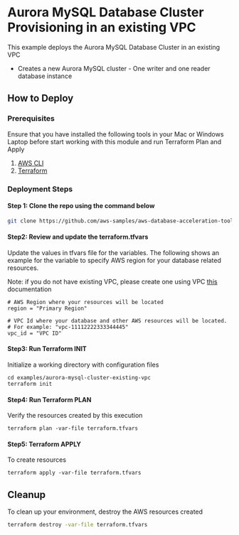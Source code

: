 # Aurora MySQL Database Cluster Provisioning in an existing VPC

This example deploys the Aurora MySQL Database Cluster in an existing VPC

- Creates a new Aurora MySQL cluster - One writer and one reader database instance

## How to Deploy

### Prerequisites

Ensure that you have installed the following tools in your Mac or Windows Laptop before start working with this module and run Terraform Plan and Apply

1. [AWS CLI](https://docs.aws.amazon.com/cli/latest/userguide/install-cliv2.html)
2. [Terraform](https://learn.hashicorp.com/tutorials/terraform/install-cli)

### Deployment Steps

#### Step 1: Clone the repo using the command below

```sh
git clone https://github.com/aws-samples/aws-database-acceleration-toolkit
```

#### Step2: Review and update the terraform.tfvars
Update the values in tfvars file for the variables. The following shows an example for the variable to specify AWS region for your database related resources.

Note: if you do not have existing VPC, please create one using VPC [this](https://docs.aws.amazon.com/AmazonRDS/latest/AuroraUserGuide/USER_VPC.html) documentation 

```shell script
# AWS Region where your resources will be located
region = "Primary Region"

# VPC Id where your database and other AWS resources will be located. 
# For example: "vpc-11112222333344445"
vpc_id = "VPC ID"
```

#### Step3: Run Terraform INIT
Initialize a working directory with configuration files


```shell script
cd examples/aurora-mysql-cluster-existing-vpc
terraform init
```

#### Step4: Run Terraform PLAN
Verify the resources created by this execution

```shell script
terraform plan -var-file terraform.tfvars
```

#### Step5: Terraform APPLY
To create resources

```shell script
terraform apply -var-file terraform.tfvars
```

## Cleanup

To clean up your environment, destroy the AWS resources created 

```sh
terraform destroy -var-file terraform.tfvars
```


